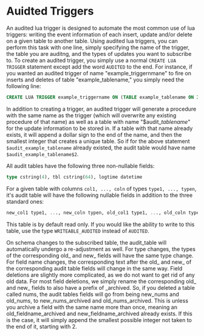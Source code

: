 # Auidted Triggers

An audited lua trigger is designed to automate the most common use of lua triggers: writing the event information of each insert, update and/or delete on a given table to another table. Using audited lua triggers, you can perform this task with one line, simply specifying the name of the trigger, the table you are auditng, and the types of updates you want to subscribe to. To create an audited trigger, you simply use a normal ```CREATE LUA TRIGGER``` statement except add the word ```AUDITED``` to the end. For instance, if you wanted an audited trigger of name "example_triggernmane" to fire on inserts and deletes of table "example_tablename," you simply need the following line:

```sql
CREATE LUA TRIGGER example_triggername ON (TABLE example_tablename ON INSERT AND UPDATE) AUDITED
```

In addition to creating a trigger, an audited trigger will generate a procedure with the same name as the trigger (which will overwrite any existing procedure of that name) as well as a table with name "$audit_*tablename*" for the update information to be stored in. If a table with that name already exists, it will append a dollar sign to the end of the name, and then the smallest integer that creates a unique table. So if for the above statement ``` $audit_example_tablename ``` already existed, the audit table would have name ``` $audit_example_tablename$2 ```.

All audit tables have the following three non-nullable fields:
```sql
type cstring(4), tbl cstring(64), logtime datetime
```

For a given table with columns ``` col1, ..., coln ``` of types ``` type1, ..., typen ```, it's audit table will have the following nullable fields in addition to the three standard ones:
```sql
new_col1 type1, ..., new_coln typen, old_col1 type1, ..., old_coln typen
```

This table is by default read only. If you would like the ability to write to this table, use the type ```WRITEABLE_AUDITED``` instead of ```AUDITED```.

On schema changes to the subscribed table, the audit_table will automatically undergo a re-adjustment as well. For type changes, the types of the corresponding old_ and new_ fields will have the same type change. For field name changes, the corresponding text after the old_ and new_ of the corresponding audit table fields will change in the same way. Field deletions are slightly more complicated, as we do not want to get rid of any old data. For most field deletions, we simply rename the corresponding old_ and new_ fields to also have a prefix of \_archived. So, if you deleted a table called nums, the audit tables fields will go from being new_nums and old_nums, to new_nums_archived and old_nums_archived. This is unless you archive a field with the same name more than once, meaning an old_fieldname_archived and new_fieldname_archived already exists. If this is the case, it will simply append the smallest possible integer not taken to the end of it, starting with 2.
